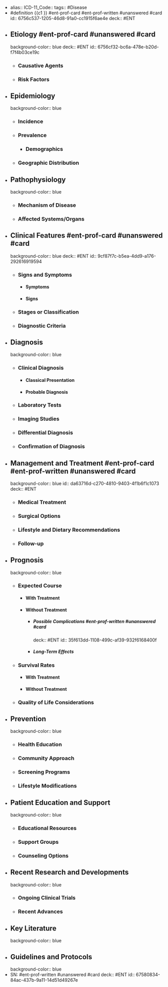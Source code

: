 - alias::
  ICD-11_Code::
  tags:: #Disease
- #definition {{c1 }} #ent-prof-card #ent-prof-written #unanswered #card
  id:: 6756c537-1205-46d8-91a0-cc1915f6ae4e
  deck:: #ENT
- ## Etiology #ent-prof-card #unanswered #card
  background-color:: blue
  deck:: #ENT
  id:: 6756cf32-bc6a-478e-b20d-f7f4b03ce19c
	- ### Causative Agents
	- ### Risk Factors
- ## Epidemiology
  background-color:: blue
	- ### Incidence
	- ### Prevalence
		- ### Demographics
	- ### Geographic Distribution
- ## Pathophysiology
  background-color:: blue
	- ### Mechanism of Disease
	- ### Affected Systems/Organs
- ## Clinical Features #ent-prof-card #unanswered #card
  background-color:: blue
  deck:: #ENT
  id:: 9cf87f7c-b5ea-4dd9-a176-292616919594
	- ### Signs and Symptoms
		- #### Symptoms
		- #### Signs
	- ### Stages or Classification
	- ### Diagnostic Criteria
- ## Diagnosis
  background-color:: blue
	- ### Clinical Diagnosis
		- #### Classical Presentation
		- #### Probable Diagnosis
	- ### Laboratory Tests
	- ### Imaging Studies
	- ### Differential Diagnosis
	- ### Confirmation of Diagnosis
- ## Management and Treatment #ent-prof-card #ent-prof-written #unanswered #card
  background-color:: blue
  id:: da63716d-c270-4810-9403-4f1b6f1c1073
  deck:: #ENT
	- ### Medical Treatment
	- ### Surgical Options
	- ### Lifestyle and Dietary Recommendations
	- ### Follow-up
- ## Prognosis
  background-color:: blue
	- ### Expected Course
		- #### With Treatment
		- #### Without Treatment
			- ##### Possible Complications #ent-prof-written #unanswered #card
			  deck:: #ENT
			  id:: 35f613dd-1108-499c-af39-932f6168400f
			- ##### Long-Term Effects
	- ### Survival Rates
		- #### With Treatment
		- #### Without Treatment
	- ### Quality of Life Considerations
- ## Prevention
  background-color:: blue
	- ### Health Education
	- ### Community Approach
	- ### Screening Programs
	- ### Lifestyle Modifications
- ## Patient Education and Support
  background-color:: blue
	- ### Educational Resources
	- ### Support Groups
	- ### Counseling Options
- ## Recent Research and Developments
  background-color:: blue
	- ### Ongoing Clinical Trials
	- ### Recent Advances
- ## Key Literature
  background-color:: blue
- ## Guidelines and Protocols
  background-color:: blue
- SN: #ent-prof-written #unanswered #card
  deck:: #ENT
  id:: 67580834-84ac-437b-9a11-14d51d49267e